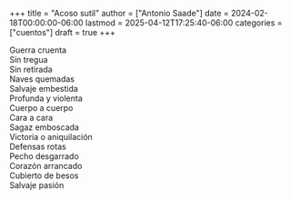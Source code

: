 +++
title = "Acoso sutil"
author = ["Antonio Saade"]
date = 2024-02-18T00:00:00-06:00
lastmod = 2025-04-12T17:25:40-06:00
categories = ["cuentos"]
draft = true
+++

Guerra cruenta<br />
Sin tregua<br />
Sin retirada<br />
Naves quemadas<br />
Salvaje embestida<br />
Profunda y violenta<br />
Cuerpo a cuerpo<br />
Cara a cara<br />
Sagaz emboscada<br />
Victoria o aniquilación<br />
Defensas rotas<br />
Pecho desgarrado<br />
Corazón arrancado<br />
Cubierto de besos<br />
Salvaje pasión
